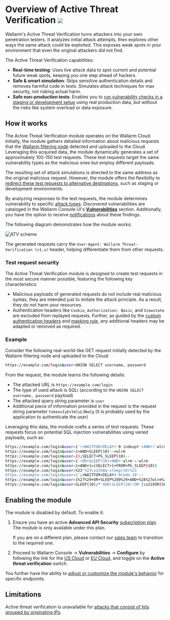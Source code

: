 [al-brute-force-attack]:      ../../attacks-vulns-list.md#brute-force-attack
[al-forced-browsing]:         ../../attacks-vulns-list.md#forced-browsing

# Overview of Active Threat Verification <a href="../../../about-wallarm/subscription-plans/#subscription-plans"><img src="../../../images/api-security-tag.svg" style="border: none;"></a>

Wallarm's Active Threat Verification turns attackers into your own penetration testers. It analyzes initial attack attempts, then explores other ways the same attack could be exploited. This exposes weak spots in your environment that even the original attackers did not find.

The Active Threat Verification capabilities:

* **Real-time testing**: Uses live attack data to spot current and potential future weak spots, keeping you one step ahead of hackers.
* **Safe & smart simulation**: Skips sensitive authentication details and removes harmful code in tests. Simulates attack techniques for max security, not risking actual harm.
* **Safe non-production tests**: Enables you to [run vulnerability checks in a staging or development setup](running-test-on-staging.md) using real production data, but without the risks like system overload or data exposure.

## How it works

The Active Threat Verification module operates on the Wallarm Cloud. Initially, the module gathers detailed information about malicious requests that the [Wallarm filtering node](../../installation/supported-deployment-options.md) detected and uploaded to the Cloud. Leveraging this acquired data, the module dynamically generates a set of approximately 100-150 test requests. These test requests target the same vulnerability types as the malicious ones but employ different payloads.

The resulting set of attack simulations is directed to the same address as the original malicious request. However, the module offers the flexibility to [redirect these test requests to alternative destinations](running-test-on-staging.md), such as staging or development environments.

By analyzing responses to the test requests, the module determines vulnerability to specific [attack types](../../attacks-vulns-list.md). Discovered vulnerabilities are cataloged in the Wallarm Console UI's [**Vulnerabilities**](../../user-guides/vulnerabilities.md) section. Additionally, you have the option to receive [notifications](../../user-guides/settings/integrations/integrations-intro.md) about these findings.

The following diagram demonstrates how the module works:

![ATV scheme](../../images/vulnerability-detection/active-threat-verification-scheme-prod.png)

The generated requests carry the `User-Agent: Wallarm Threat-Verification (v1.x)` header, helping differentiate them from other requests.

### Test request security

The Active Threat Verification module is designed to create test requests in the most secure manner possible, featuring the following key characteristics:

* Malicious payloads of generated requests do not include real malicious syntax, they are intended just to imitate the attack principle. As a result, they do not harm your resources.
* Authentication headers like `Cookie`, `Authorization: Basic`, and `Viewstate` are excluded from replayed requests. Further, as guided by the [custom authentication headers](modify-requests-before-replay.md#replacing-original-authentication-data-with-test-data) and [masking rule](../../user-guides/rules/sensitive-data-rule.md), any additional headers may be adapted or removed as required.

### Example

Consider the following real-world-like GET request initially detected by the Wallarm filtering node and uploaded to the Cloud:

```bash
https://example.com/login&user=UNION SELECT username, password
```

From the request, the module learns the following details:

* The attacked URL is `https://example.com/login`
* The type of used attack is SQLi (according to the `UNION SELECT username, password` payload)
* The attacked query string parameter is `user`
* Additional piece of information provided in the request is the request string parameter `token=IyEvYmluL3NoCg` (it is probably used by the application to authenticate the user)

Leveraging this data, the module crafts a series of test requests. These requests focus on potential SQL injection vulnerabilities using varied payloads, such as:

```bash
https://example.com/login&user=1')+WAITFOR+DELAY+'0 indexpt'+AND+('wlrm'='wlrm
https://example.com/login&user=1+AND+SLEEP(10)--+wlrm
https://example.com/login&user=1);SELECT+PG_SLEEP(10)--
https://example.com/login&user=1'+OR+SLEEP(10)+AND+'wlrm'='wlrm
https://example.com/login&user=1+AND+1=(SELECT+1+FROM+PG_SLEEP(10))
https://example.com/login&user=%23'%23\x22%0a-sleep(10)%23
https://example.com/login&user=1';+WAITFOR+DELAY+'0code:10'--
https://example.com/login&user=1%27%29+OR+SLEEP%280%29+AND+%28%27wlrm%27%3D%27wlrm
https://example.com/login&user=SLEEP(10)/*'XOR(SLEEP(10))OR'|\x22XOR(SLEEP(10))OR\x22*/
```

## Enabling the module

The module is disabled by default. To enable it:

1. Ensure you have an active **Advanced API Security** [subscription plan](../../about-wallarm/subscription-plans.md#subscription-plans). The module is only available under this plan.

    If you are on a different plan, please contact our [sales team](mailto:sales@wallarm.com) to transition to the required one.
1. Proceed to Wallarm Console → **Vulnerabilities** → **Configure** by following the link for the [US Cloud](https://us1.my.wallarm.com/vulnerabilities/active?configure=true) or [EU Cloud](https://my.wallarm.com/vulnerabilities/active?configure=true), and toggle on the **Active threat verification** switch.

You further have the ability to [adjust or customize the module's behavior](enable-disable-active-threat-verification.md) for specific endpoints.

## Limitations

Active threat verification is unavailable for [attacks that consist of hits grouped by originating IPs](../../admin-en/configuration-guides/protecting-with-thresholds.md).
